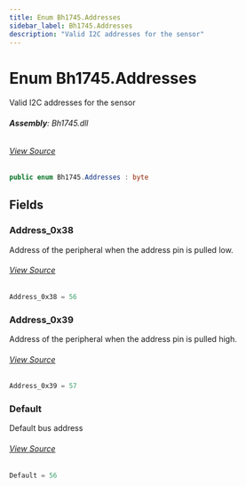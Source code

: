 ```yaml
---
title: Enum Bh1745.Addresses
sidebar_label: Bh1745.Addresses
description: "Valid I2C addresses for the sensor"
---
```

# Enum Bh1745.Addresses
Valid I2C addresses for the sensor

###### **Assembly**: Bh1745.dll
###### [View Source](https://github.com/WildernessLabs/Meadow.Foundation.git/blob/develop/Source/Meadow.Foundation.Peripherals/Sensors.Light.Bh1745/Driver/Bh1745.Addresses.cs#L8)
```csharp title="Declaration"
public enum Bh1745.Addresses : byte
```
## Fields
### Address_0x38
Address of the peripheral when the address pin is pulled low.
###### [View Source](https://github.com/WildernessLabs/Meadow.Foundation.git/blob/develop/Source/Meadow.Foundation.Peripherals/Sensors.Light.Bh1745/Driver/Bh1745.Addresses.cs#L13)
```csharp title="Declaration"
Address_0x38 = 56
```
### Address_0x39
Address of the peripheral when the address pin is pulled high.
###### [View Source](https://github.com/WildernessLabs/Meadow.Foundation.git/blob/develop/Source/Meadow.Foundation.Peripherals/Sensors.Light.Bh1745/Driver/Bh1745.Addresses.cs#L17)
```csharp title="Declaration"
Address_0x39 = 57
```
### Default
Default bus address
###### [View Source](https://github.com/WildernessLabs/Meadow.Foundation.git/blob/develop/Source/Meadow.Foundation.Peripherals/Sensors.Light.Bh1745/Driver/Bh1745.Addresses.cs#L21)
```csharp title="Declaration"
Default = 56
```
